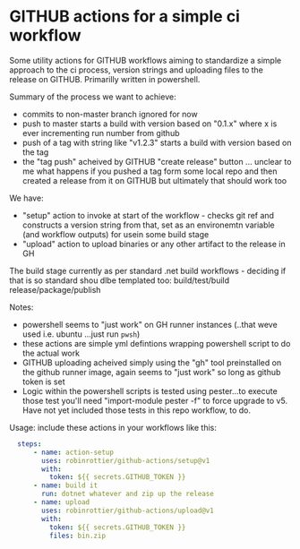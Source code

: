 
# GITHUB actions for a simple ci workflow

Some utility actions for GITHUB workflows aiming to standardize a simple approach to the ci process, version strings and uploading files to the release on GITHUB. Primarilly written in powershell.

Summary of the process we want to achieve:
- commits to non-master branch ignored for now
- push to master starts a build with version based on "0.1.x" where x is ever incrementing run number from github
- push of a tag with string like "v1.2.3" starts a build with version based on the tag
- the "tag push" acheived by GITHUB "create release" button ... unclear to me what happens if you pushed a tag form some local repo and then created a release from it on GITHUB but ultimately that should work too

We have:
- "setup" action to invoke at start of the workflow - checks git ref and constructs a version string from that, set as an environemtn variable (and workflow outputs) for usein some build stage
- "upload" action to upload binaries or any other artifact to the release in GH

The build stage currently as per standard .net build workflows - deciding if that is so standard shou dlbe templated too: build/test/build release/package/publish

Notes:
- powershell seems to "just work" on GH runner instances (..that weve used i.e. ubuntu ...just run `pwsh`)
- these actions are simple yml defintions wrapping powershell script to do the actual work
- GITHUB uploading acheived simply using the "gh" tool preinstalled on the github runner image, again seems to "just work" so long as github token is set
- Logic within the powershell scripts is tested using pester...to execute those test you'll need "import-module pester -f" to force upgrade to v5. Have not yet included those tests in this repo workflow, to do.

Usage:
include these actions in your workflows like this:
```yaml
  steps:
      - name: action-setup
        uses: robinrottier/github-actions/setup@v1
        with:
          token: ${{ secrets.GITHUB_TOKEN }}
      - name: build it
        run: dotnet whatever and zip up the release
      - name: upload
        uses: robinrottier/github-actions/upload@v1
        with:
          token: ${{ secrets.GITHUB_TOKEN }}
          files: bin.zip        
```
